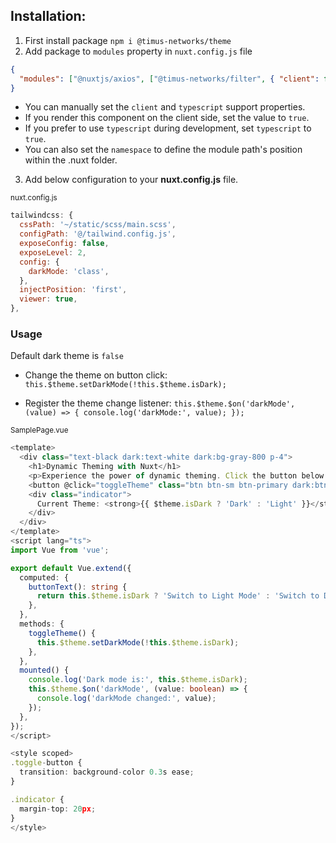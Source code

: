 ## Installation:

1. First install package `npm i @timus-networks/theme`
2. Add package to `modules` property in `nuxt.config.js` file

```json
{
  "modules": ["@nuxtjs/axios", ["@timus-networks/filter", { "client": false, "typescript": false }]]
}
```

- You can manually set the `client` and `typescript` support properties.
- If you render this component on the client side, set the value to `true`.
- If you prefer to use `typescript` during development, set `typescript` to `true`.
- You can also set the `namespace` to define the module path's position within the .nuxt folder.

3. Add below configuration to your **nuxt.config.js** file.

<sub>nuxt.config.js</sub>

```js
tailwindcss: {
  cssPath: '~/static/scss/main.scss',
  configPath: '@/tailwind.config.js',
  exposeConfig: false,
  exposeLevel: 2,
  config: {
    darkMode: 'class',
  },
  injectPosition: 'first',
  viewer: true,
},
```

### Usage

Default dark theme is `false`

- Change the theme on button click:
  `this.$theme.setDarkMode(!this.$theme.isDark);`

- Register the theme change listener:
  `this.$theme.$on('darkMode', (value) => { console.log('darkMode:', value); });`

<sub>SamplePage.vue</sub>

```ts
<template>
  <div class="text-black dark:text-white dark:bg-gray-800 p-4">
    <h1>Dynamic Theming with Nuxt</h1>
    <p>Experience the power of dynamic theming. Click the button below to toggle between light and dark modes.</p>
    <button @click="toggleTheme" class="btn btn-sm btn-primary dark:btn-light mt-4">{{ buttonText }}</button>
    <div class="indicator">
      Current Theme: <strong>{{ $theme.isDark ? 'Dark' : 'Light' }}</strong>
    </div>
  </div>
</template>
<script lang="ts">
import Vue from 'vue';

export default Vue.extend({
  computed: {
    buttonText(): string {
      return this.$theme.isDark ? 'Switch to Light Mode' : 'Switch to Dark Mode';
    },
  },
  methods: {
    toggleTheme() {
      this.$theme.setDarkMode(!this.$theme.isDark);
    },
  },
  mounted() {
    console.log('Dark mode is:', this.$theme.isDark);
    this.$theme.$on('darkMode', (value: boolean) => {
      console.log('darkMode changed:', value);
    });
  },
});
</script>

<style scoped>
.toggle-button {
  transition: background-color 0.3s ease;
}

.indicator {
  margin-top: 20px;
}
</style>
```
